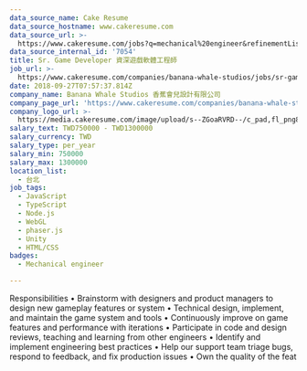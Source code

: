 ```yaml
---
data_source_name: Cake Resume
data_source_hostname: www.cakeresume.com
data_source_url: >-
  https://www.cakeresume.com/jobs?q=mechanical%20engineer&refinementList%5Blang_name%5D%5B0%5D=English&refinementList%5Bsalary_type%5D=per_year&range%5Bsalary_range%5D%5Bmin%5D=1000000&page=3
data_source_internal_id: '7054'
title: Sr. Game Developer 資深遊戲軟體工程師
job_url: >-
  https://www.cakeresume.com/companies/banana-whale-studios/jobs/sr-game-developer-senior-game-software-engineer
date: 2018-09-27T07:57:37.814Z
company_name: Banana Whale Studios 香蕉會兒設計有限公司
company_page_url: 'https://www.cakeresume.com/companies/banana-whale-studios'
company_logo_url: >-
  https://media.cakeresume.com/image/upload/s--ZGoaRVRD--/c_pad,fl_png8,h_200,w_200/v1539314694/m1mnqxixbvtwv615srdv.png
salary_text: TWD750000 - TWD1300000
salary_currency: TWD
salary_type: per_year
salary_min: 750000
salary_max: 1300000
location_list:
  - 台北
job_tags:
  - JavaScript
  - TypeScript
  - Node.js
  - WebGL
  - phaser.js
  - Unity
  - HTML/CSS
badges:
  - Mechanical engineer

---
```


Responsibilities • Brainstorm with designers and product managers to design new gameplay features or system • Technical design, implement, and maintain the game system and tools • Continuously improve on game features and performance with iterations • Participate in code and design reviews, teaching and learning from other engineers • Identify and implement engineering best practices • Help our support team triage bugs, respond to feedback, and fix production issues • Own the quality of the feat
